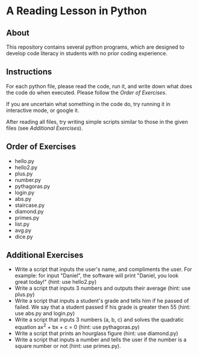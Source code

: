 # A Reading Lesson in Python

## About
This repository contains several python programs, which are designed to develop code literacy in students with no prior coding experience.

## Instructions
For each python file, please read the code, run it, and write down what does the code do when executed. Please follow the *Order of Exercises*.

If you are uncertain what something in the code do, try running it in interactive mode, or google it.

After reading all files, try writing simple scripts similar to those in the given files (see *Additional Exercises*).

## Order of Exercises
* hello.py
* hello2.py
* plus.py
* number.py
* pythagoras.py
* login.py
* abs.py
* staircase.py
* diamond.py
* primes.py
* list.py
* avg.py
* dice.py


## Additional Exercises
* Write a script that inputs the user's name, and compliments the user. For example: for input "Daniel", the software will print "Daniel, you look great today!" (hint: use hello2.py)
* Write a script that inputs 3 numbers and outputs their average (hint: use plus.py)
* Write a script that inputs a student's grade and tells him if he passed of failed. We say that a student passed if his grade is greater then 55 (hint: use abs.py and login.py)
* Write a script that inputs 3 numbers (a, b, c) and solves the quadratic equation ax<sup>2</sup> + bx + c = 0 (hint: use pythagoras.py)
* Write a script that prints an hourglass figure (hint: use diamond.py)
* Write a script that inputs a number and tells the user if the number is a square number or not (hint: use primes.py).
